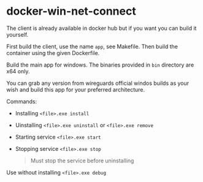 # docker-win-net-connect

The client is already available in docker hub but if you want you can build it yourself. 

First build the client, use the name `app`, see Makefile. Then build the container using the given Dockerfile.


Build the main app for windows. The binaries provided in `bin` directory are x64 only. 

You can grab any version from wireguards official windos builds as your wish and build this app for your preferred architecture.

Commands:
* Installing `<file>.exe install`
* Uinstalling `<file>.exe uninstall` or `<file>.exe remove`
* Starting service `<file>.exe start`
* Stopping service `<file>.exe stop`

  > Must stop the service before uninstalling


Use without installing `<file>.exe debug`
